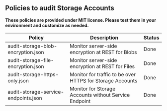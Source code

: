 ## Policies to audit Storage Accounts

**These policies are provided under MIT license.  Please test them in your environment and customize as needed.**

| Policy        | Description           | Status  |
| ------------- |-------------| -----  |
| audit-storage-blob-encryption.json | Monitor server-side encryption at REST for Blobs | Done |
| audit-storage-file-encryption.json | Monitor server-side encryption at REST for Files | Done |
| audit-storage-https-only.json | Monitor for traffic to be over HTTPS for Storage Accounts | Done |
| audit-storage-service-endpoints.json | Monitor for Storage Accounts without Service Endpoint | Done |

